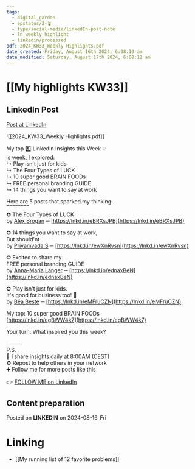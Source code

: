 ```yaml
---
tags:
  - digital_garden
  - epstatus/2-🪴
  - type/social-media/linkedIn-post-note
  - ln_weekly_highlight
  - linkedin/processed
pdf: 2024_KW33_Weekly Highlights.pdf
date_created: Friday, August 16th 2024, 6:08:10 am
date_modified: Saturday, August 17th 2024, 6:08:12 am
---
```

# [[My highlights KW33]]
## LinkedIn Post
[Post at LinkedIn](https://www.linkedin.com/posts/sebastiankamilli_2024-kw33-5-top-highlights-activity-7230091018610569217-1Bxz?utm_source=share&utm_medium=member_desktop)

![[2024_KW33_Weekly Highlights.pdf]]

My top 5️⃣ LinkedIn Insights this Week 💡  
is week, I explored:  
↳ Play isn't just for kids  
↳ The Four Types of LUCK  
↳ 10 super good BRAIN FOODs  
↳ FREE personal branding GUIDE  
↳ 14 things you want to say at work  
  
  
  
Here are 5 posts that sparked my thinking:  
‾‾‾‾‾‾‾‾  
✪ The Four Types of LUCK  
by [Alex Brogan](https://www.linkedin.com/in/alex-brogan/) ─ [https://lnkd.in/eBRXsJPB](https://lnkd.in/eBRXsJPB)  
  
✪ 14 things you want to say at work,  
But should'nt  
by [Priyamvada S](https://www.linkedin.com/in/priyamvada-s/) ─ [https://lnkd.in/ewXnRvsn](https://lnkd.in/ewXnRvsn)  
  
✪ Excited to share my  
FREE personal branding GUIDE  
by [Anna-Maria Langer](https://www.linkedin.com/in/anna-maria-langer-foto/) ─ [https://lnkd.in/ednaxBeN](https://lnkd.in/ednaxBeN)  
  
✪ Play isn't just for kids.  
It's good for business too! 🎯  
by [Béa Beste](https://www.linkedin.com/in/bbeste/) ─ [https://lnkd.in/eMFruCZN](https://lnkd.in/eMFruCZN)  
  
My top: 10 super good BRAIN FOODs  
[https://lnkd.in/egBWW4k7](https://lnkd.in/egBWW4k7)  
  
Your turn: What inspired you this week?  
  
———  
P.S.  
🔔 I share insights daily at 8:00AM (CEST)  
♻ Repost to help others in your network  
➕ Follow me for more posts like this

👉 [FOLLOW ME on LinkedIn](https://www.linkedin.com/comm/mynetwork/discovery-see-all?usecase=PEOPLE_FOLLOWS&followMember=sebastiankamilli)

## Content preparation


Posted on **LINKEDIN** on 2024-08-16_Fri
# Linking
+ [[My running list of 12 favorite problems]]